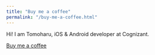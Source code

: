 ```yaml
---
title: "Buy me a coffee"
permalink: "/buy-me-a-coffee.html"
---
```


Hi! I am Tomoharu, iOS & Android developer at Cognizant.

<a class="btn btn-danger" href="https://www.wowthemes.net/donate/">Buy me a coffee</a>
